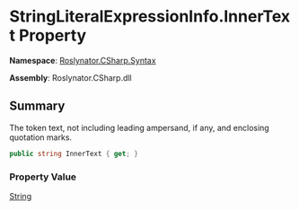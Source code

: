 # StringLiteralExpressionInfo\.InnerText Property

**Namespace**: [Roslynator.CSharp.Syntax](../../README.md)

**Assembly**: Roslynator\.CSharp\.dll

## Summary

The token text, not including leading ampersand, if any, and enclosing quotation marks\.

```csharp
public string InnerText { get; }
```

### Property Value

[String](https://docs.microsoft.com/en-us/dotnet/api/system.string)

